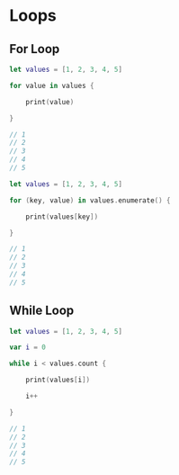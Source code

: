 # Loops

## For Loop

```swift
let values = [1, 2, 3, 4, 5]

for value in values {

    print(value)

}

// 1
// 2
// 3
// 4
// 5
```

```swift
let values = [1, 2, 3, 4, 5]

for (key, value) in values.enumerate() {

    print(values[key])

}

// 1
// 2
// 3
// 4
// 5
```

## While Loop

```swift
let values = [1, 2, 3, 4, 5]

var i = 0

while i < values.count {

    print(values[i])

    i++

}

// 1
// 2
// 3
// 4
// 5
```
